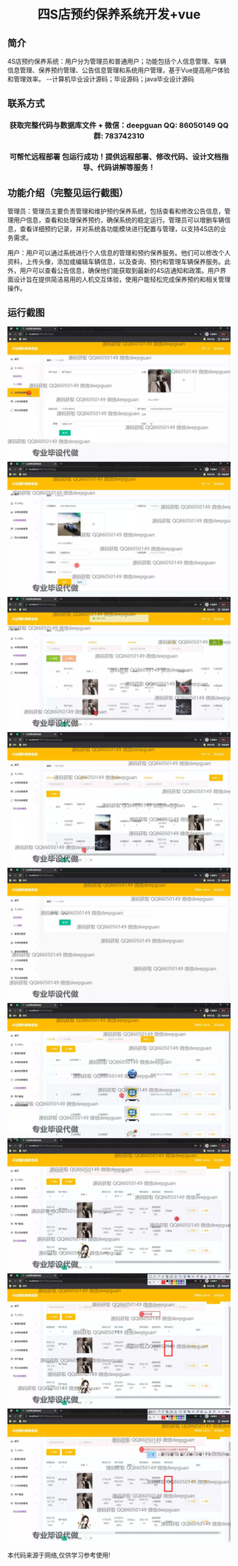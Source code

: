 <p><h1 align="center">四S店预约保养系统开发+vue</h1></p>

## 简介
4S店预约保养系统：用户分为管理员和普通用户；功能包括个人信息管理、车辆信息管理、保养预约管理、公告信息管理和系统用户管理，基于Vue提高用户体验和管理效率。    --计算机毕业设计源码；毕设源码；java毕业设计源码


## 联系方式
<p><h3 align="center">获取完整代码与数据库文件 + 微信：deepguan QQ: 86050149 QQ群: 783742310</h3></p>
<p><h3 align="center">可帮忙远程部署 包运行成功！提供远程部署、修改代码、设计文档指导、代码讲解等服务！</h3></p>

## 功能介绍（完整见运行截图）
管理员：管理员主要负责管理和维护预约保养系统，包括查看和修改公告信息，管理用户信息，查看和处理保养预约，确保系统的稳定运行。管理员可以增删车辆信息，查看详细预约记录，并对系统各功能模块进行配置与管理，以支持4S店的业务需求。

用户：用户可以通过系统进行个人信息的管理和预约保养服务。他们可以修改个人资料，上传头像，添加或编辑车辆信息，以及查询、预约和管理车辆保养服务。此外，用户可以查看公告信息，确保他们能获取到最新的4S店通知和政策。用户界面设计旨在提供简洁易用的人机交互体验，使用户能轻松完成保养预约和相关管理操作。


## 运行截图
![](img/001.jpg)
![](img/002.jpg)
![](img/003.jpg)
![](img/004.jpg)
![](img/005.jpg)
![](img/006.jpg)
![](img/007.jpg)
![](img/008.jpg)
![](img/009.jpg)

<p>本代码来源于网络,仅供学习参考使用!</p>
